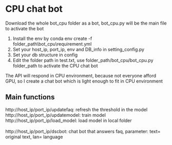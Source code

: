 <h1> CPU chat bot </h1>
Download the whole bot_cpu folder as a bot, bot_cpu.py will be the main file to activate the bot

1. Install the env by conda env create -f folder_path\bot_cpu\requirement.yml
2. Set your host_ip, port_ip, env and DB_info in setting_config.py
3. Set your db structure in config
4. Edit the folder path in test.txt, use folder_path/bot_cpu/bot_cpu.py folder_path to activate the CPU chat bot

The API will respond in CPU environment, because not everyone afford GPU, so I create a chat bot which is light enough to fit in CPU environment

<h2> Main functions </h2>
http://host_ip/port_ip/updatefaq: refresh the threshold in the model <br>
http://host_ip/port_ip/updatemodel: train model <br>
http://host_ip/port_ip/load_model: load model in local folder <br>
<br>
http://host_ip/port_ip/dscbot: chat bot that answers faq, parameter: text= original text, lan= language <br>
